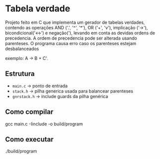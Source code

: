 # Tabela verdade

Projeto feito em C que implementa um gerador de tabelas verdades, contendo as operações AND ('.', '^', '*'), OR ('+', 'v'),
implicação ('->'), bicondicional('<->') e negação('), levando em conta as devidas ordens de precedencia. A ordem de precedencia
pode ser alterada usando parenteses. O programa causa erro caso os parenteses estejam desbalanceados

exemplo: A -> B + C'.

## Estrutura
- `main.c` -> ponto de entrada
- `stack.h` -> pilha generica usada para balancear parenteses
- `gnrstack.h` -> include guards da pilha genérica

## Como compilar
gcc main.c -Iinclude -o build/program

## Como executar
./build/program

